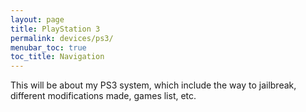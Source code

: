 ```yaml
---
layout: page
title: PlayStation 3
permalink: devices/ps3/
menubar_toc: true
toc_title: Navigation
---
```


This will be about my PS3 system, which include the way to jailbreak, different modifications made, games list, etc.